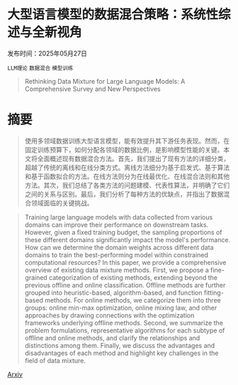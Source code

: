 # 大型语言模型的数据混合策略：系统性综述与全新视角

发布时间：2025年05月27日

`LLM理论` `数据混合` `模型训练`

> Rethinking Data Mixture for Large Language Models: A Comprehensive Survey and New Perspectives

# 摘要

> 使用多领域数据训练大型语言模型，能有效提升其下游任务表现。然而，在固定训练预算下，如何分配各领域的数据比例，是影响模型性能的关键。本文将全面概述现有数据混合方法。首先，我们提出了现有方法的详细分类，超越了传统的离线和在线分类方式。离线方法细分为基于启发式、基于算法和基于函数拟合的方法。在线方法则分为在线最优化、在线混合法则和其他方法。其次，我们总结了各类方法的问题建模、代表性算法，并明确了它们之间的关系与区别。最后，我们分析了每种方法的优缺点，并指出了数据混合领域面临的关键挑战。

> Training large language models with data collected from various domains can improve their performance on downstream tasks. However, given a fixed training budget, the sampling proportions of these different domains significantly impact the model's performance. How can we determine the domain weights across different data domains to train the best-performing model within constrained computational resources? In this paper, we provide a comprehensive overview of existing data mixture methods. First, we propose a fine-grained categorization of existing methods, extending beyond the previous offline and online classification. Offline methods are further grouped into heuristic-based, algorithm-based, and function fitting-based methods. For online methods, we categorize them into three groups: online min-max optimization, online mixing law, and other approaches by drawing connections with the optimization frameworks underlying offline methods. Second, we summarize the problem formulations, representative algorithms for each subtype of offline and online methods, and clarify the relationships and distinctions among them. Finally, we discuss the advantages and disadvantages of each method and highlight key challenges in the field of data mixture.

[Arxiv](https://arxiv.org/abs/2505.21598)